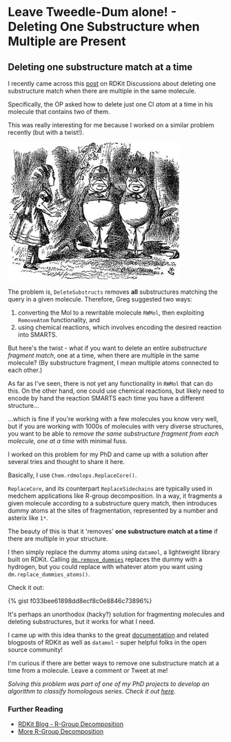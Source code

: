 # Leave Tweedle-Dum alone! - Deleting One Substructure when Multiple are Present
## Deleting one substructure match at a time

I recently came across this [post](https://github.com/rdkit/rdkit/discussions/4685) on RDKit Discussions about deleting one substructure match when there are multiple in the same molecule.

Specifically, the OP asked how to delete just one Cl *atom* at a time in his molecule that contains two of them.

This was really interesting for me because I worked on a similar problem recently (but with a twist!).


![leave-tweedledum-alone](/images/tweedledum.jpeg)


The problem is, `DeleteSubstructs` removes **all** substructures matching the query in a given molecule. Therefore, Greg suggested two ways:

1. converting the Mol to a rewritable molecule `RWMol`, then exploiting `RemoveAtom` functionality, and
2. using chemical reactions, which involves encoding the desired reaction into SMARTS.

But here's the twist - what if you want to delete an entire *substructure fragment match*, one at a time, when there are multiple in the same molecule? (By substructure fragment, I mean multiple atoms connected to each other.)

As far as I've seen, there is not yet any functionality in `RWMol` that can do this. On the other hand, one could use chemical reactions, but likely need to encode by hand the reaction SMARTS each time you have a different structure...

...which is fine if you're working with a few molecules you know very well, but if you are working with 1000s of molecules with very diverse structures, you want to be able to *remove the same substructure fragment from each molecule, one at a time* with minimal fuss.

I worked on this problem for my PhD and came up with a solution after several tries and thought to share it here.

Basically, I use `Chem.rdmolops.ReplaceCore()`.

`ReplaceCore`, and its counterpart `ReplaceSidechains` are typically used in medchem applications like R-group decomposition. In a way, it fragments a given molecule according to a substructure query match, then introduces dummy atoms at the sites of fragmentation, represented by a number and asterix like `1*`.

The beauty of this is that it 'removes' **one substructure match at a time** if there are multiple  in your structure.

I then simply replace the dummy atoms using `datamol`, a lightweight library built on RDKit. Calling [`dm.remove_dummies`](https://doc.datamol.io/stable/api/datamol.html#datamol.mol.remove_dummies) replaces the dummy with a hydrogen, but you could replace with whatever atom you want using `dm.replace_dummies_atoms()`.

Check it out:

{% gist f033bee61898dd8ecf8c0e8846c73896%}


It's perhaps an unorthodox (hacky?) solution for fragmenting molecules and deleting substructures, but it works for what I need.

I came up with this idea thanks to the great [documentation](https://www.rdkit.org/docs/GettingStartedInPython.html?highlight=replacecore#substructure-based-transformations) and related blogposts of RDKit as well as `datamol` - super helpful folks in the open source community!

I'm curious if there are better ways to remove one substructure match at a time from a molecule. Leave a comment or Tweet at me!

*Solving this problem was part of one of my PhD projects to develop an algorithm to classify homologous series. Check it out [here](https://github.com/adelenelai/classify_homologues).*

### Further Reading
* [RDKit Blog - R-Group Decomposition](https://rdkit.blogspot.com/2019/12/using-r-group-decomposition-code.html)
* [More R-Group Decomposition](https://greglandrum.github.io/rdkit-blog/tutorial/prototypes/drawing/2021/08/07/rgd-and-highlighting.html)

